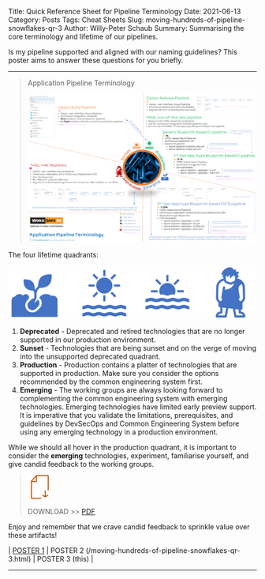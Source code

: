 Title: Quick Reference Sheet for Pipeline Terminology
Date: 2021-06-13
Category: Posts
Tags: Cheat Sheets
Slug: moving-hundreds-of-pipeline-snowflakes-qr-3
Author: Willy-Peter Schaub
Summary: Summarising the core terminology and lifetime of our pipelines.

Is my pipeline supported and aligned with our naming guidelines? This poster aims to answer these questions for you briefly. 

---

> Application Pipeline Terminology
>
> ![Poster](/images/moving-hundreds-of-pipeline-snowflakes-qr-3-1.png)

The four lifetime quadrants:

![Circle of life](/images/moving-hundreds-of-pipeline-snowflakes-qr-3-2.png)

1. **Deprecated** - Deprecated and retired technologies that are no longer supported in our production environment.
1. **Sunset** - Technologies that are being sunset and on the verge of moving into the unsupported deprecated quadrant.
1. **Production** - Production contains a platter of technologies that are supported in production. Make sure you consider the options recommended by the common engineering system first.
1. **Emerging** - The working groups are always looking forward to complementing the common engineering system with emerging technologies. Emerging technologies have limited early preview support. It is imperative that you validate the limitations, prerequisites, and guidelines by DevSecOps and Common Engineering System before using any emerging technology in a production environment.

While we should all hover in the production quadrant, it is important to consider the **emerging** technologies, experiment, familiarise yourself, and give candid feedback to the working groups.

> ![Poster](/images/moving-hundreds-of-pipeline-snowflakes-qr-1-2.png)
>
> DOWNLOAD >> [PDF](/documents/multi-stage-blueprint-based-pipeline-terminlogy.pdf)

Enjoy and remember that we crave candid feedback to sprinkle value over these artifacts!

| [POSTER 1](/moving-hundreds-of-pipeline-snowflakes-qr-1.html) | POSTER 2 (/moving-hundreds-of-pipeline-snowflakes-qr-3.html) | POSTER 3 (this) |

---

